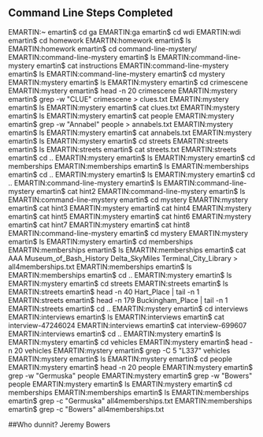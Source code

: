 ## Command Line Steps Completed

EMARTIN:~ emartin$ cd ga
EMARTIN:ga emartin$ cd wdi
EMARTIN:wdi emartin$ cd homework
EMARTIN:homework emartin$ ls
EMARTIN:homework emartin$ cd command-line-mystery/
EMARTIN:command-line-mystery emartin$ ls
EMARTIN:command-line-mystery emartin$ cat instructions
EMARTIN:command-line-mystery emartin$ ls
EMARTIN:command-line-mystery emartin$ cd mystery
EMARTIN:mystery emartin$ ls
EMARTIN:mystery emartin$ cd crimescene
EMARTIN:mystery emartin$ head -n 20 crimescene
EMARTIN:mystery emartin$ grep -w "CLUE" crimescene > clues.txt
EMARTIN:mystery emartin$ ls
EMARTIN:mystery emartin$ cat clues.txt
EMARTIN:mystery emartin$ ls
EMARTIN:mystery emartin$ cat people
EMARTIN:mystery emartin$ grep -w "Annabel" people > annabels.txt
EMARTIN:mystery emartin$ ls
EMARTIN:mystery emartin$ cat annabels.txt
EMARTIN:mystery emartin$ ls
EMARTIN:mystery emartin$ cd streets
EMARTIN:streets emartin$ ls
EMARTIN:streets emartin$ cat streets.txt
EMARTIN:streets emartin$ cd ..
EMARTIN:mystery emartin$ ls
EMARTIN:mystery emartin$ cd memberships
EMARTIN:memberships emartin$ ls
EMARTIN:memberships emartin$ cd ..
EMARTIN:mystery emartin$ ls
EMARTIN:mystery emartin$ cd ..
EMARTIN:command-line-mystery emartin$ ls
EMARTIN:command-line-mystery emartin$ cat hint2
EMARTIN:command-line-mystery emartin$ ls
EMARTIN:command-line-mystery emartin$ cd mystery
EMARTIN:mystery emartin$ cat hint3
EMARTIN:mystery emartin$ cat hint4
EMARTIN:mystery emartin$ cat hint5
EMARTIN:mystery emartin$ cat hint6
EMARTIN:mystery emartin$ cat hint7
EMARTIN:mystery emartin$ cat hint8
EMARTIN:command-line-mystery emartin$ cd mystery
EMARTIN:mystery emartin$ ls
EMARTIN:mystery emartin$ cd memberships
EMARTIN:memberships emartin$ ls
EMARTIN:memberships emartin$ cat AAA Museum_of_Bash_History Delta_SkyMiles Terminal_City_Library > all4memberships.txt
EMARTIN:memberships emartin$ ls
EMARTIN:memberships emartin$ cd ..
EMARTIN:mystery emartin$ ls
EMARTIN:mystery emartin$ cd streets
EMARTIN:streets emartin$ ls
EMARTIN:streets emartin$ head -n 40 Hart_Place | tail -n 1
EMARTIN:streets emartin$ head -n 179 Buckingham_Place | tail -n 1
EMARTIN:streets emartin$ cd ..
EMARTIN:mystery emartin$ cd interviews
EMARTIN:interviews emartin$ ls
EMARTIN:interviews emartin$ cat interview-47246024
EMARTIN:interviews emartin$ cat interview-699607
EMARTIN:interviews emartin$ cd ..
EMARTIN:mystery emartin$ ls
EMARTIN:mystery emartin$ cd vehicles
EMARTIN:mystery emartin$ head -n 20 vehicles
EMARTIN:mystery emartin$ grep -C 5 "L337" vehicles
EMARTIN:mystery emartin$ ls
EMARTIN:mystery emartin$ cd people
EMARTIN:mystery emartin$ head -n 20 people
EMARTIN:mystery emartin$ grep -w "Germuska" people
EMARTIN:mystery emartin$ grep -w "Bowers" people
EMARTIN:mystery emartin$ ls
EMARTIN:mystery emartin$ cd memberships
EMARTIN:memberships emartin$  ls
EMARTIN:memberships emartin$ grep -c "Germuska" all4memberships.txt
EMARTIN:memberships emartin$ grep -c "Bowers" all4memberships.txt

##Who dunnit?
Jeremy Bowers



